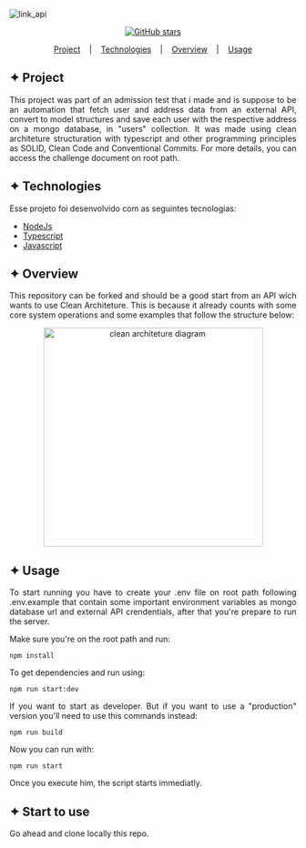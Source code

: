 ![link_api](https://user-images.githubusercontent.com/32853995/195433204-3ad6f688-1048-4f1e-8f9e-397accfdb69d.png)


<div align="center">
          
<a href="https://github.com/pedrohso7/TesteSemantix-ProjetoI/stargazers"><img alt="GitHub stars" src="https://img.shields.io/github/stars/pedrohso7/TesteSemantix-ProjetoI"></a>
</div>
          
<p align="center">
  <a href="#-project">Project</a>
  &nbsp;&nbsp;&nbsp;|&nbsp;&nbsp;&nbsp;
  <a href="#-technologies">Technologies</a>
  &nbsp;&nbsp;&nbsp;|&nbsp;&nbsp;&nbsp;
  <a href="#-overview">Overview</a>
  &nbsp;&nbsp;&nbsp;|&nbsp;&nbsp;&nbsp;
  <a href="#-usage">Usage</a>
</p>

## ✦ Project
<p align="justify">
This project was part of an admission test that i made and is suppose to be an automation that fetch user and address data from an external API, convert to model structures and save each user with the respective address on a mongo database, in "users" collection. It was made using clean architeture structuration with typescript and other programming principles as SOLID, Clean Code and Conventional Commits. For more details, you can access the challenge document on root path.
</p>

## ✦ Technologies
Esse projeto foi desenvolvido com as seguintes tecnologias:
- [NodeJs](https://nodejs.org/en/)
- [Typescript](https://www.typescriptlang.org/) 
- [Javascript](https://developer.mozilla.org/pt-BR/docs/Web/JavaScript)

## ✦ Overview
<p align="justify">
This repository can be forked and should be a good start from an API wich wants to use Clean Architeture. This is because it already counts with some core system operations and some examples that follow the structure below:
</p>

<p align="Middle">
<img alt="clean architeture diagram" title="CAD" src="https://user-images.githubusercontent.com/32853995/195448036-5971d14c-8703-4022-ba8c-03386e71cf71.png" width="385"/>
</p>

## ✦ Usage
<p align="justify">
To start running you have to create your .env file on root path following .env.example that contain some important environment variables as mongo database url and external API crendentials, after that you're prepare to run the server.
</p>

<p align="justify">
Make sure you're on the root path and run:
</p>

```
npm install
```

<p align="justify">
To get dependencies and run using:
</p>

```
npm run start:dev
```

<p align="justify">
If you want to start as developer. But if you want to use a "production" version you'll need to use this commands instead:
</p>

```
npm run build
```

<p align="justify">
Now you can run with:
</p>

```
npm run start
```

<p align="justify">
Once you execute him, the script starts immediatly.
</p>

## ✦ Start to use

<p align="justify">
Go ahead and clone locally this repo.
</p>
